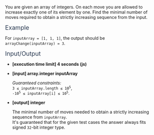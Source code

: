 <div class="markdown -arial"><p>You are given an array of integers. On each move you are allowed to increase exactly one of its element by one. Find the minimal number of moves required to obtain a strictly increasing sequence from the input.</p>
<p><span class="markdown--header" style="color:#2b3b52;font-size:1.4em">Example</span></p>
<p>For <code>inputArray = [1, 1, 1]</code>, the output should be<br>
<code>arrayChange(inputArray) = 3</code>.</p>
<p><span class="markdown--header" style="color:#2b3b52;font-size:1.4em">Input/Output</span></p>
<ul>
<li>
<p><strong>[execution time limit] 4 seconds (js)</strong></p>
</li>
<li>
<p><strong>[input] array.integer inputArray</strong></p>
<p><em>Guaranteed constraints:</em><br>
<code>3 ≤ inputArray.length ≤ 10<sup>5</sup></code>,<br>
<code>-10<sup>5</sup> ≤ inputArray[i] ≤ 10<sup>5</sup></code>.</p>
</li>
<li>
<p><strong>[output] integer</strong></p>
<p>The minimal number of moves needed to obtain a strictly increasing sequence from <code>inputArray</code>.<br>
It's guaranteed that for the given test cases the answer always fits signed <code>32</code>-bit integer type.</p>
</li>
</ul>


</div>